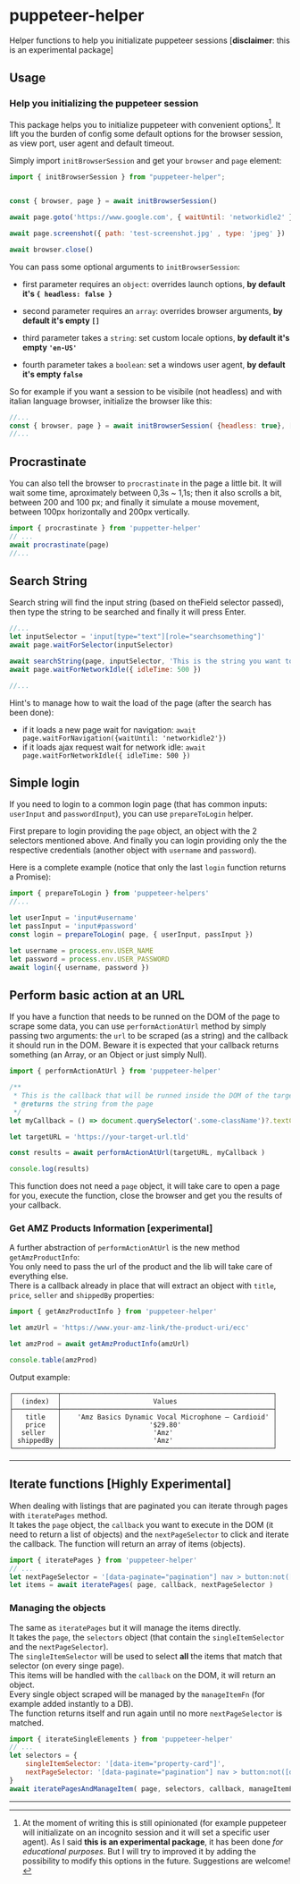 # puppeteer-helper

Helper functions to help you initializate puppeteer sessions [**disclaimer**: this is an experimental package]

## Usage

### Help you initializing the puppeteer session

This package helps you to initialize puppeteer with convenient options[^explanation].
It lift you the burden of config some default options for the browser session, as view port, user agent and default timeout.

Simply import `initBrowserSession` and get your `browser` and `page` element:

```js
import { initBrowserSession } from "puppeteer-helper";


const { browser, page } = await initBrowserSession()

await page.goto('https://www.google.com', { waitUntil: 'networkidle2' })

await page.screenshot({ path: 'test-screenshot.jpg' , type: 'jpeg' })

await browser.close()
```

You can pass some optional arguments to `initBrowserSession`:

* first parameter requires an `object`: overrides launch options, **by default it's `{ headless: false }`**

* second parameter requires an `array`: overrides browser arguments, **by default it's empty `[]`**

* third parameter takes a `string`: set custom locale options, **by default it's empty `'en-US'`**

* fourth parameter takes a `boolean`: set a windows user agent, **by default it's empty `false`**

So for example if you want a session to be visibile (not headless) and with italian language browser, initialize the browser like this:

```js
//...
const { browser, page } = await initBrowserSession( {headless: true}, [], 'it-IT' )
//...
```

## Procrastinate

You can also tell the browser to `procrastinate` in the page a little bit. 
It will wait some time, aproximately between 0,3s ~ 1,1s; 
then it also scrolls a bit, between 200 and 100 px; 
and finally it simulate a mouse movement, between 100px horizontally and 200px vertically. 

```js
import { procrastinate } from 'puppetter-helper'
// ...
await procrastinate(page)
//... 
```

## Search String

Search string will find the input string (based on theField selector passed), then type the string to be searched and finally it will press Enter.

```js
//...
let inputSelector = 'input[type="text"][role="searchsomething"]'
await page.waitForSelector(inputSelector)

await searchString(page, inputSelector, 'This is the string you want to search')
await page.waitForNetworkIdle({ idleTime: 500 })

//...
```

Hint's to manage how to wait the load of the page (after the search has been done):

* if it loads a new page wait for navigation: `await page.waitForNavigation({waitUntil: 'networkidle2'})`
* if it loads ajax request wait for network idle: `await page.waitForNetworkIdle({ idleTime: 500 })`  

[^explanation]: At the moment of writing this is still opinionated (for example puppeteer will initializate on an incognito session and it will set a specific user agent). As I said **this is an experimental package**, it has been done _for educational purposes_. But I will try to improved it by adding the possibility to modify this options in the future. Suggestions are welcome!

## Simple login

If you need to login to a common login page (that has common inputs: `userInput` and `passwordInput`), you can use `prepareToLogin` helper.

First prepare to login providing the `page` object, an object with the 2 selectors mentioned above.
And finally you can login providing only the the respective credentials (another object with `username` and `password`).

Here is a complete example (notice that only the last `login` function returns a Promise):

```js
import { prepareToLogin } from 'puppeteer-helpers'
//...

let userInput = 'input#username'
let passInput = 'input#password'
const login = prepareToLogin( page, { userInput, passInput })

let username = process.env.USER_NAME
let password = process.env.USER_PASSWORD
await login({ username, password })
```

## Perform basic action at an URL

If you have a function that needs to be runned on the DOM of the page to scrape some data, you can use `performActionAtUrl` method by simply passing two arguments: the `url` to be scraped (as a string) and the callback it should run in the DOM. Beware it is expected that your callback returns something (an Array, or an Object or just simply Null).

```js
import { performActionAtUrl } from 'puppeteer-helper'

/**
 * This is the callback that will be runned inside the DOM of the targetUrl
 * @returns the string from the page 
 */
let myCallback = () => document.querySelector('.some-className')?.textContent 

let targetURL = 'https://your-target-url.tld'

const results = await performActionAtUrl(targetURL, myCallback )

console.log(results)
```
This function does not need a `page` object, it will take care to open a page for you, execute the function, close the browser and get you the results of your callback.

### Get AMZ Products Information [experimental]

A further abstraction of `performActionAtUrl` is the new method `getAmzProductInfo`:  
You only need to pass the url of the product and the lib will take care of everything else.  
There is a callback already in place that will extract an object with `title`, `price`, `seller` and `shippedBy` properties:
```js
import { getAmzProductInfo } from 'puppeteer-helper'

let amzUrl = 'https://www.your-amz-link/the-product-uri/ecc'

let amzProd = await getAmzProductInfo(amzUrl)

console.table(amzProd)
```
Output example: 
```console
┌───────────┬─────────────────────────────────────────────────────┐
│  (index)  │                       Values                        │
├───────────┼─────────────────────────────────────────────────────┤
│   title   │    'Amz Basics Dynamic Vocal Microphone – Cardioid' │
│   price   │                      '$29.80'                       │
│  seller   │                       'Amz'                         │
│ shippedBy │                       'Amz'                         │
└───────────┴─────────────────────────────────────────────────────┘
```
---

## Iterate functions [Highly Experimental]

When dealing with listings that are paginated you can iterate through pages with `iteratePages` method.  
It takes the `page` object, the `callback` you want to execute in the DOM (it need to return a list of objects) and the `nextPageSelector` to click and iterate the callback. The function will return an array of items (objects).

```js
import { iteratePages } from 'puppeteer-helper'
// ...
let nextPageSelector = '[data-paginate="pagination"] nav > button:not([disabled])' 
let items = await iteratePages( page, callback, nextPageSelector )
```

### Managing the objects 

The same as `iteratePages` but it will manage the items directly.   
It takes the `page`, the `selectors` object (that contain the `singleItemSelector` and the `nextPageSelector`).  
The `singleItemSelector` will be used to select **all** the items that match that selector (on every singe page).  
This items will be handled with the `callback` on the DOM, it will return an object.  
Every single object scraped will be managed by the `manageItemFn` (for example added instantly to a DB).  
The function returns itself and run again until no more `nextPageSelector` is matched.  

```js
import { iterateSingleElements } from 'puppeteer-helper'
// ...
let selectors = {
	singleItemSelector: '[data-item="property-card"]',
	nextPageSelector: '[data-paginate="pagination"] nav > button:not([disabled])' 
}
await iteratePagesAndManageItem( page, selectors, callback, manageItemFn )
```
---